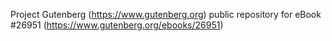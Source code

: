 Project Gutenberg (https://www.gutenberg.org) public repository for eBook #26951 (https://www.gutenberg.org/ebooks/26951)
